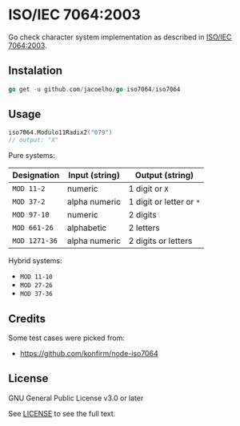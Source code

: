 # ISO/IEC 7064:2003

Go check character system implementation as described in [ISO/IEC 7064:2003](https://www.iso.org/standard/31531.html).

## Instalation

```go
go get -u github.com/jacoelho/go-iso7064/iso7064
```

## Usage

```go
iso7064.Modulo11Radix2("079")
// output: "X"
```

Pure systems:

| Designation   | Input (string) | Output (string)          |
| ------------- | -------------- | ------------------------ |
| `MOD 11-2`    | numeric        | 1 digit or `X`           |
| `MOD 37-2`    | alpha numeric  | 1 digit or letter or `*` |
| `MOD 97-10`   | numeric        | 2 digits                 |
| `MOD 661-26`  | alphabetic     | 2 letters                |
| `MOD 1271-36` | alpha numeric  | 2 digits or letters      |

Hybrid systems:

* `MOD 11-10`
* `MOD 27-26`
* `MOD 37-36`

## Credits

Some test cases were picked from:
* https://github.com/konfirm/node-iso7064

## License

GNU General Public License v3.0 or later

See [LICENSE](LICENSE) to see the full text.
